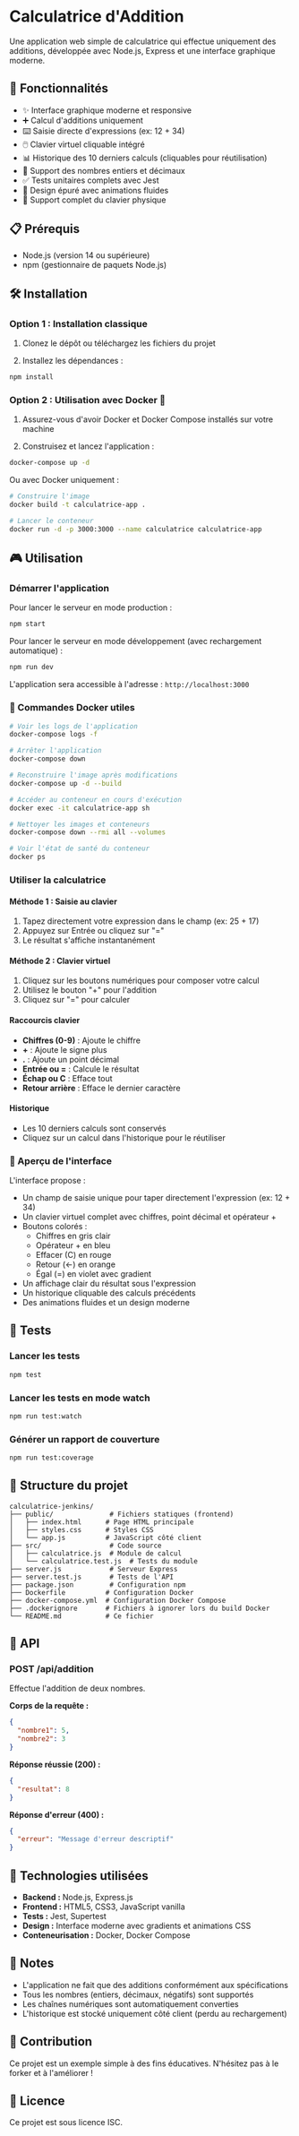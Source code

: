# Calculatrice d'Addition

Une application web simple de calculatrice qui effectue uniquement des additions, développée avec Node.js, Express et une interface graphique moderne.

## 🚀 Fonctionnalités

- ✨ Interface graphique moderne et responsive
- ➕ Calcul d'additions uniquement
- ⌨️ Saisie directe d'expressions (ex: 12 + 34)
- 🖱️ Clavier virtuel cliquable intégré
- 📊 Historique des 10 derniers calculs (cliquables pour réutilisation)
- 🔢 Support des nombres entiers et décimaux
- ✅ Tests unitaires complets avec Jest
- 🎨 Design épuré avec animations fluides
- 🎹 Support complet du clavier physique

## 📋 Prérequis

- Node.js (version 14 ou supérieure)
- npm (gestionnaire de paquets Node.js)

## 🛠️ Installation

### Option 1 : Installation classique

1. Clonez le dépôt ou téléchargez les fichiers du projet

2. Installez les dépendances :
```bash
npm install
```

### Option 2 : Utilisation avec Docker 🐳

1. Assurez-vous d'avoir Docker et Docker Compose installés sur votre machine

2. Construisez et lancez l'application :
```bash
docker-compose up -d
```

Ou avec Docker uniquement :
```bash
# Construire l'image
docker build -t calculatrice-app .

# Lancer le conteneur
docker run -d -p 3000:3000 --name calculatrice calculatrice-app
```

## 🎮 Utilisation

### Démarrer l'application

Pour lancer le serveur en mode production :
```bash
npm start
```

Pour lancer le serveur en mode développement (avec rechargement automatique) :
```bash
npm run dev
```

L'application sera accessible à l'adresse : `http://localhost:3000`

### 🐳 Commandes Docker utiles

```bash
# Voir les logs de l'application
docker-compose logs -f

# Arrêter l'application
docker-compose down

# Reconstruire l'image après modifications
docker-compose up -d --build

# Accéder au conteneur en cours d'exécution
docker exec -it calculatrice-app sh

# Nettoyer les images et conteneurs
docker-compose down --rmi all --volumes

# Voir l'état de santé du conteneur
docker ps
```

### Utiliser la calculatrice

#### Méthode 1 : Saisie au clavier
1. Tapez directement votre expression dans le champ (ex: 25 + 17)
2. Appuyez sur Entrée ou cliquez sur "="
3. Le résultat s'affiche instantanément

#### Méthode 2 : Clavier virtuel
1. Cliquez sur les boutons numériques pour composer votre calcul
2. Utilisez le bouton "+" pour l'addition
3. Cliquez sur "=" pour calculer

#### Raccourcis clavier
- **Chiffres (0-9)** : Ajoute le chiffre
- **+** : Ajoute le signe plus
- **.** : Ajoute un point décimal
- **Entrée ou =** : Calcule le résultat
- **Échap ou C** : Efface tout
- **Retour arrière** : Efface le dernier caractère

#### Historique
- Les 10 derniers calculs sont conservés
- Cliquez sur un calcul dans l'historique pour le réutiliser

### 📸 Aperçu de l'interface
L'interface propose :
- Un champ de saisie unique pour taper directement l'expression (ex: 12 + 34)
- Un clavier virtuel complet avec chiffres, point décimal et opérateur +
- Boutons colorés : 
  - Chiffres en gris clair
  - Opérateur + en bleu
  - Effacer (C) en rouge
  - Retour (←) en orange
  - Égal (=) en violet avec gradient
- Un affichage clair du résultat sous l'expression
- Un historique cliquable des calculs précédents
- Des animations fluides et un design moderne

## 🧪 Tests

### Lancer les tests
```bash
npm test
```

### Lancer les tests en mode watch
```bash
npm run test:watch
```

### Générer un rapport de couverture
```bash
npm run test:coverage
```

## 📁 Structure du projet

```
calculatrice-jenkins/
├── public/              # Fichiers statiques (frontend)
│   ├── index.html      # Page HTML principale
│   ├── styles.css      # Styles CSS
│   └── app.js          # JavaScript côté client
├── src/                 # Code source
│   ├── calculatrice.js  # Module de calcul
│   └── calculatrice.test.js  # Tests du module
├── server.js            # Serveur Express
├── server.test.js       # Tests de l'API
├── package.json         # Configuration npm
├── Dockerfile          # Configuration Docker
├── docker-compose.yml  # Configuration Docker Compose
├── .dockerignore       # Fichiers à ignorer lors du build Docker
└── README.md           # Ce fichier
```

## 🔧 API

### POST /api/addition

Effectue l'addition de deux nombres.

**Corps de la requête :**
```json
{
  "nombre1": 5,
  "nombre2": 3
}
```

**Réponse réussie (200) :**
```json
{
  "resultat": 8
}
```

**Réponse d'erreur (400) :**
```json
{
  "erreur": "Message d'erreur descriptif"
}
```

## 🎨 Technologies utilisées

- **Backend :** Node.js, Express.js
- **Frontend :** HTML5, CSS3, JavaScript vanilla
- **Tests :** Jest, Supertest
- **Design :** Interface moderne avec gradients et animations CSS
- **Conteneurisation :** Docker, Docker Compose

## 📝 Notes

- L'application ne fait que des additions conformément aux spécifications
- Tous les nombres (entiers, décimaux, négatifs) sont supportés
- Les chaînes numériques sont automatiquement converties
- L'historique est stocké uniquement côté client (perdu au rechargement)

## 🤝 Contribution

Ce projet est un exemple simple à des fins éducatives. N'hésitez pas à le forker et à l'améliorer !

## 📄 Licence

Ce projet est sous licence ISC.
